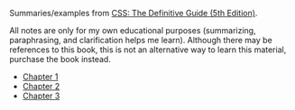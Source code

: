 Summaries/examples from [CSS: The Definitive Guide (5th Edition)](https://www.oreilly.com/library/view/css-the-definitive/9781098117603/).

All notes are only for my own educational purposes (summarizing, paraphrasing, and clarification helps me learn). Although there may be references to this book, this is not an alternative way to learn this material, purchase the book instead.

-   [Chapter 1](./ch1/)
-   [Chapter 2](./ch2/)
-   [Chapter 3](./ch3/)
